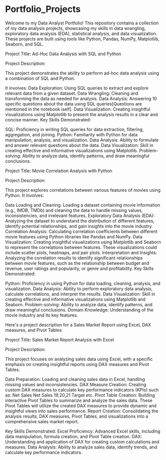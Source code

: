 # Portfolio_Projects
Welcome to my Data Analyst Portfolio! This repository contains a collection of my data analysis projects, showcasing my skills in data wrangling, exploratory data analysis (EDA), statistical analysis, and data visualization. These projects are built using tools like Python, Pandas, NumPy, Matplotlib, Seaborn, and SQL.


Project Title: Ad-Hoc Data Analysis with SQL and Python

Project Description:

This project demonstrates the ability to perform ad-hoc data analysis using a combination of SQL and Python. 

It involves:
Data Exploration: Using SQL queries to extract and explore relevant data from a given dataset.
Data Wrangling: Cleaning and transforming the data as needed for analysis.
Data Analysis: Answering 10 specific questions about the data using SQL queries[Questions are mentioned in the notebook iself].
Data Visualization: Creating insightful visualizations using Matplotlib to present the analysis results in a clear and concise manner.
Key Skills Demonstrated:

SQL: Proficiency in writing SQL queries for data extraction, filtering, aggregation, and joining.
Python: Familiarity with Python for data manipulation, analysis, and visualization.
Data Analysis: Ability to formulate and answer relevant questions about the data.
Data Visualization: Skill in creating effective and informative visualizations using Matplotlib.
Problem-solving: Ability to analyze data, identify patterns, and draw meaningful conclusions.




Project Title: Movie Correlation Analysis with Python

Project Description:

This project explores correlations between various features of movies using Python. It involves:

Data Loading and Cleaning: Loading a dataset containing movie information (e.g., IMDB, TMDb) and cleaning the data to handle missing values, inconsistencies, and irrelevant features.
Exploratory Data Analysis (EDA): Analyzing the dataset to understand the distribution of different features, identify potential relationships, and gain insights into the movie industry.
Correlation Analysis: Calculating correlation coefficients between different movie features using Python libraries like Pandas and NumPy.
Data Visualization: Creating insightful visualizations using Matplotlib and Seaborn to represent the correlations between features. These visualizations could include scatter plots, heatmaps, and pair plots.
Interpretation and Insights: Analyzing the correlation results to identify significant relationships between movie features, such as the relationship between budget and revenue, user ratings and popularity, or genre and profitability.
Key Skills Demonstrated:

Python: Proficiency in using Python for data loading, cleaning, analysis, and visualization.
Data Analysis: Ability to perform exploratory data analysis, calculate correlations, and interpret the results.
Data Visualization: Skill in creating effective and informative visualizations using Matplotlib and Seaborn.
Problem-solving: Ability to analyze data, identify patterns, and draw meaningful conclusions.
Domain Knowledge: Understanding of the movie industry and its key features.





Here's a project description for a Sales Market Report using Excel, DAX measures, and Pivot Tables:

Project Title: Sales Market Report Analysis with Excel

Project Description:

This project focuses on analyzing sales data using Excel, with a specific emphasis on creating insightful reports using DAX measures and Pivot Tables.

Data Preparation: Loading and cleaning sales data in Excel, handling missing values and inconsistencies.
DAX Measure Creation: Creating custom DAX measures to calculate key performance indicators (KPIs) such as:
Net Sales
Net Sales 19,20,21
Target etc.
Pivot Table Creation: Building interactive Pivot Tables to summarize and analyze the sales data. These Pivot Tables will utilize the created DAX measures to provide dynamic and insightful views into sales performance.
Report Creation: Consolidating the analysis results, DAX measures, Pivot Tables, and visualizations into a comprehensive sales market report.

Key Skills Demonstrated:
Excel Proficiency: Advanced Excel skills, including data manipulation, formula creation, and Pivot Table creation.
DAX: Understanding and application of DAX for creating custom calculations and measures.
Data Analysis: Ability to analyze sales data, identify trends, and calculate key performance indicators.



